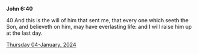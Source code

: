 **John 6:40**

40 And this is the will of him that sent me, that every one which seeth the Son, and believeth on him, may have everlasting life: and I will raise him up at the last day.

[Thursday 04-January, 2024](https://getbible.life/kjv/John/6/40)
